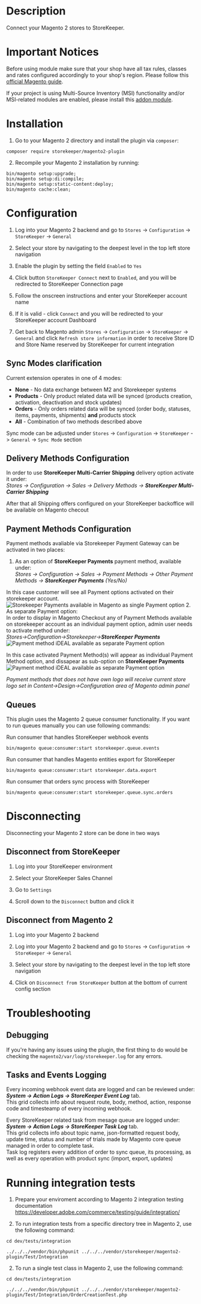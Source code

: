 # Description

Connect your Magento 2 stores to StoreKeeper.

# Important Notices

Before using module make sure that your shop have all tax rules, classes and rates configured accordingly to your shop's region. Please follow this [official Magento guide](https://experienceleague.adobe.com/en/docs/commerce-admin/stores-sales/site-store/taxes/international-tax-guidelines#eu-tax-configuration).

If your project is using Multi-Source Inventory (MSI) functionality and/or MSI-related modules are enabled, please install
this [addon module](https://github.com/storekeeper-company/magento2-plugin-msi-addon).
# Installation

1. Go to your Magento 2 directory and install the plugin via `composer`:
```
composer require storekeeper/magento2-plugin
```

2. Recompile your Magento 2 installation by running:
```
bin/magento setup:upgrade;
bin/magento setup:di:compile;
bin/magento setup:static-content:deploy;
bin/magento cache:clean;
```

# Configuration

1. Log into your Magento 2 backend and go to `Stores` -> `Configuration` -> `StoreKeeper` -> `General`

2. Select your store by navigating to the deepest level in the top left store navigation

3. Enable the plugin by setting the field `Enabled` to `Yes`

4. Click button `StoreKeeper Connect` next to `Enabled`, and you will be redirected to StoreKeeper Connection page

5. Follow the onscreen instructions and enter your StoreKeeper account name

6. If it is valid - click `Connect` and you will be redirected to your StoreKeeper account Dashboard

7. Get back to Magento admin `Stores` -> `Configuration` -> `StoreKeeper` -> `General` and click `Refresh store information` in order to receive Store ID and Store Name reserved by StoreKeeper for current integration

## Sync Modes clarification
Current extension operates in one of 4 modes: 
 - **None** - No data exchange between M2 and Storekeeper systems 
 - **Products** - Only product related data will be synced (products creation, activation, deactivation and stock updates)
 - **Orders** - Only orders related data will be synced (order body, statuses, items, payments, shipments) **and** products stock
 - **All** - Combination of two methods described above

Sync mode can be adjusted under `Stores` -> `Configuration` -> `StoreKeeper` -> `General` -> `Sync Mode` section

## Delivery Methods Configuration
In order to use **StoreKeeper Multi-Carrier Shipping** delivery option activate it under:<br/>
_Stores -> Configuration -> Sales -> Delivery Methods -> **StoreKeeper Multi-Carrier Shipping**_<br/>

After that all Shipping offers configured on your StoreKeeper backoffice will be available on Magento checout

## Payment Methods Configuration
Payment methods avaliable via Storekeeper Payment Gateway can be activated in two places:
1. As an option of **StoreKeeper Payments** payment method, available under:<br/>
   _Stores -> Configuration -> Sales -> Payment Methods -> Other Payment Methods -> **StoreKeeper Payments** (Yes/No)_

In this case customer will see all Payment options activated on their storekeeper account.
![Storekeeper Payments available in Magento as single Payment option](docs/storekeeper_payments.png)
2. As separate Payment option:<br/>
   In order to display in Magento Checkout any of Payment Methods available on storekeeper account as an individual payment option, admin user needs to activate  method under:<br />
   _Stores->Configuration->Storekeeper->**StoreKeeper Payments**_
   ![Payment method iDEAL available as separate Payment option](docs/sk_payment_individually_adminarea.png)

In this case activated Payment Method(s) will appear as individual Payment Method option, and dissapear as sub-option on **StoreKeeper Payments**
![Payment method iDEAL available as separate Payment option](docs/sk_payment_individually.png)

_Payment methods that does not have own logo will receive current store logo set in Content->Design->Configuration area of Magento admin panel_

## Queues

This plugin uses the Magento 2 queue consumer functionality. If you want to run queues manually you can use following commands:

Run consumer that handles StoreKeeper webhook events
```
bin/magento queue:consumer:start storekeeper.queue.events
```

Run consumer that handles Magento entities export for StoreKeeper
```
bin/magento queue:consumer:start storekeeper.data.export
```

Run consumer that orders sync process with StoreKeeper
```
bin/magento queue:consumer:start storekeeper.queue.sync.orders
```

# Disconnecting

Disconnecting your Magento 2 store can be done in two ways

## Disconnect from StoreKeeper

1. Log into your StoreKeeper environment

2. Select your StoreKeeper Sales Channel

3. Go to `Settings`

4. Scroll down to the `Disconnect` button and click it

## Disconnect from Magento 2

1. Log into your Magento 2 backend

2. Log into your Magento 2 backend and go to `Stores` -> `Configuration` -> `StoreKeeper` -> `General`

3. Select your store by navigating to the deepest level in the top left store navigation

4. Click on `Disconnect from StoreKeeper` button at the bottom of current config section

# Troubleshooting
## Debugging

If you're having any issues using the plugin, the first thing to do would be checking the `magento2/var/log/storekeeper.log` for any errors.

## Tasks and Events Logging
Every incoming webhook event data are logged and can be reviewed under:<br/>
**_System -> Action Logs -> StoreKeeper Event Log_** tab.<br/>
This grid collects info about request route, body, method, action, response code and timesteamp of every incoming webhook.

Every StoreKeeper related task from mesage queue are logged under:<br/>
**_System -> Action Logs -> StoreKeeper Task Log_** tab.<br/>
This grid collects info about topic name, json-formatted request body, update time, status and number of trials made by Magento core queue managed in order to complete task.<br/>
Task log registers every addition of order to sync queue, its processing, as well as every operation with product sync (import, export, updates)

# Running integration tests

1. Prepare your enviroment according to Magento 2 integration testing documentation https://developer.adobe.com/commerce/testing/guide/integration/

2. To run integration tests from a specific directory tree in Magento 2, use the following command:
```
cd dev/tests/integration

../../../vendor/bin/phpunit ../../../vendor/storekeeper/magento2-plugin/Test/Integration
```

2. To run a single test class in Magento 2, use the following command:
```
cd dev/tests/integration

../../../vendor/bin/phpunit ../../../vendor/storekeeper/magento2-plugin/Test/Integration/OrderCreationTest.php
```
